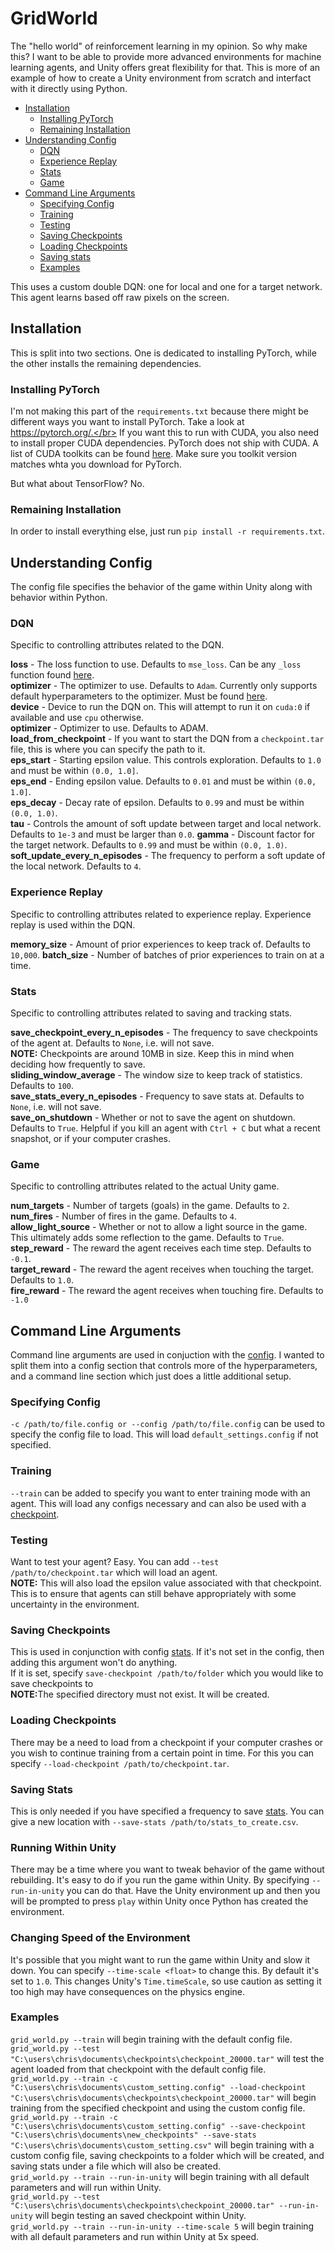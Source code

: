 # GridWorld

The "hello world" of reinforcement learning in my opinion. So why make this? I want to be able to provide more advanced environments for machine learning agents, and Unity offers great flexibility for that. This is more of an example of how to create a Unity environment from scratch and interfact with it directly using Python.

- [Installation](#installation)
  - [Installing PyTorch](#installing-pytorch)
  - [Remaining Installation](#remaining-installation)
- [Understanding Config](#understanding-config)
  - [DQN](#dqn)
  - [Experience Replay](#experience-replay)
  - [Stats](#stats)
  - [Game](#game)
- [Command Line Arguments](#command-line-arguments)
  - [Specifying Config](#specifying-config)
  - [Training](#training)
  - [Testing](#testing)
  - [Saving Checkpoints](#saving-checkpoints)
  - [Loading Checkpoints](#loading-checkpoints)
  - [Saving stats](#saving-stats)
  - [Examples](#examples)


This uses a custom double DQN: one for local and one for a target network. This agent learns based off raw pixels on the screen.
## Installation

This is split into two sections. One is dedicated to installing PyTorch, while the other installs the remaining dependencies.

### Installing PyTorch

I'm not making this part of the `requirements.txt` because there might be different ways you want to install PyTorch. Take a look at https://pytorch.org/.</br>
If you want this to run with CUDA, you also need to install proper CUDA dependencies. PyTorch does not ship with CUDA. A list of CUDA toolkits can be found [here](https://developer.nvidia.com/cuda-toolkit-archive). Make sure you toolkit version matches whta you download for PyTorch.

But what about TensorFlow? No.

### Remaining Installation

In order to install everything else, just run `pip install -r requirements.txt`.

## Understanding Config

The config file specifies the behavior of the game within Unity along with behavior within Python.

### DQN

Specific to controlling attributes related to the DQN.

<b>loss</b> - The loss function to use. Defaults to `mse_loss`. Can be any `_loss` function found [here](https://pytorch.org/docs/stable/nn.functional.html).<br>
<b>optimizer</b> - The optimizer to use. Defaults to `Adam`. Currently only supports default hyperparameters to the optimizer. Must be found [here](https://pytorch.org/docs/stable/optim.html). <br>
<b>device</b> - Device to run the DQN on. This will attempt to run it on `cuda:0` if available and use `cpu` otherwise.<br>
<b>optimizer</b> - Optimizer to use. Defaults to ADAM.<br>
<b>load_from_checkpoint</b> - If you want to start the DQN from a `checkpoint.tar` file, this is where you can specify the path to it.<br>
<b>eps_start</b> - Starting epsilon value. This controls exploration. Defaults to `1.0` and must be within `(0.0, 1.0]`.<br>
<b>eps_end</b> - Ending epsilon value. Defaults to `0.01` and must be within `(0.0, 1.0]`.<br>
<b>eps_decay</b> - Decay rate of epsilon. Defaults to `0.99` and must be within `(0.0, 1.0)`.<br>
<b>tau</b> - Controls the amount of soft update between target and local network. Defaults to `1e-3` and must be larger than `0.0`.
<b>gamma</b> - Discount factor for the target network. Defaults to `0.99` and must be within `(0.0, 1.0)`.
<b>soft_update_every_n_episodes</b> - The frequency to perform a soft update of the local network. Defaults to `4`.

### Experience Replay

Specific to controlling attributes related to experience replay. Experience replay is used within the DQN.

<b>memory_size</b> - Amount of prior experiences to keep track of. Defaults to `10,000`.
<b>batch_size</b> - Number of batches of prior experiences to train on at a time.

### Stats

Specific to controlling attributes related to saving and tracking stats.

<b>save_checkpoint_every_n_episodes</b> - The frequency to save checkpoints of the agent at. Defaults to `None`, i.e. will not save.<br>
<b>NOTE:</b> Checkpoints are around 10MB in size. Keep this in mind when deciding how frequently to save.<br>
<b>sliding_window_average</b> - The window size to keep track of statistics. Defaults to `100`.<br>
<b>save_stats_every_n_episodes</b> - Frequency to save stats at. Defaults to `None`, i.e. will not save.<br>
<b>save_on_shutdown</b> - Whether or not to save the agent on shutdown. Defaults to `True`. Helpful if you kill an agent with `Ctrl + C` but what a recent snapshot, or if your computer crashes.<br>

### Game

Specific to controlling attributes related to the actual Unity game.

<b>num_targets</b> - Number of targets (goals) in the game. Defaults to `2`.<br>
<b>num_fires</b> - Number of fires in the game. Defaults to `4`.<br>
<b>allow_light_source</b> - Whether or not to allow a light source in the game. This ultimately adds some reflection to the game. Defaults to `True`.<br>
<b>step_reward</b> - The reward the agent receives each time step. Defaults to `-0.1`.<br>
<b>target_reward</b> - The reward the agent receives when touching the target. Defaults to `1.0`.<br>
<b>fire_reward</b> - The reward the agent receives when touching fire. Defaults to `-1.0`<br>

## Command Line Arguments

Command line arguments are used in conjuction with the [config](#understanding-config). I wanted to split them into a config section that controls more of the hyperparameters, and a command line section which just does a little additional setup.

### Specifying Config

`-c /path/to/file.config or --config /path/to/file.config` can be used to specify the config file to load. This will load `default_settings.config` if not specified.

### Training

`--train` can be added to specify you want to enter training mode with an agent. This will load any configs necessary and can also be used with a [checkpoint](#dqn).

### Testing

Want to test your agent? Easy. You can add `--test /path/to/checkpoint.tar` which will load an agent.<br>
<b>NOTE:</b> This will also load the epsilon value associated with that checkpoint. This is to ensure that agents can still behave appropriately with some uncertainty in the environment.

### Saving Checkpoints

This is used in conjunction with config [stats](#stats). If it's not set in the config, then adding this argument won't do anything.<br>
If it is set, specify `save-checkpoint /path/to/folder` which you would like to save checkpoints to<br>
<b>NOTE:</b>The specified directory must not exist. It will be created.

### Loading Checkpoints

There may be a need to load from a checkpoint if your computer crashes or you wish to continue training from a certain point in time. For this you can specify `--load-checkpoint /path/to/checkpoint.tar`.

### Saving Stats

This is only needed if you have specified a frequency to save [stats](#stats). You can give a new location with `--save-stats /path/to/stats_to_create.csv`.

### Running Within Unity

There may be a time where you want to tweak behavior of the game without rebuilding. It's easy to do if you run the game within Unity. By specifying `--run-in-unity` you can do that. Have the Unity environment up and then you will be prompted to press `play` within Unity once Python has created the environment.

### Changing Speed of the Environment

It's possible that you might want to run the game within Unity and slow it down. You can specify `--time-scale <float>` to change this. By default it's set to `1.0`. This changes Unity's `Time.timeScale`, so use caution as setting it too high may have consequences on the physics engine.

### Examples

`grid_world.py --train` will begin training with the default config file.<br>
`grid_world.py --test "C:\users\chris\documents\checkpoints\checkpoint_20000.tar"` will test the agent loaded from that checkpoint with the default config file.
`grid_world.py --train -c "C:\users\chris\documents\custom_setting.config" --load-checkpoint "C:\users\chris\documents\checkpoints\checkpoint_20000.tar"` will begin training from the specified checkpoint and using the custom config file.<br>
`grid_world.py --train -c "C:\users\chris\documents\custom_setting.config" --save-checkpoint "C:\users\chris\documents\new_checkpoints" --save-stats "C:\users\chris\documents\custom_setting.csv"` will begin training with a custom config file, saving checkpoints to a folder which will be created, and saving stats under a file which will also be created.<br>
`grid_world.py --train --run-in-unity` will begin training with all default parameters and will run within Unity.<br>
`grid_world.py --test "C:\users\chris\documents\checkpoints\checkpoint_20000.tar" --run-in-unity` will begin testing an saved checkpoint within Unity.<br>
`grid_world.py --train --run-in-unity --time-scale 5` will begin training with all default parameters and run within Unity at 5x speed.<br>
